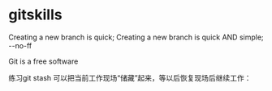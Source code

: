 # gitskills
Creating a new branch is quick;
Creating a new branch is quick AND simple;
--no-ff

Git is a free software

练习git stash
可以把当前工作现场“储藏”起来，等以后恢复现场后继续工作：

